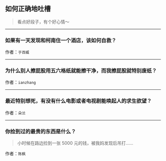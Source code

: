 ## 如何正确地吐槽

> 看点好段子，有个好心情～


 
---

### 如果有一天发现和柯南住一个酒店，该如何自救？

> 


作者：`于百威`

---

### 为什么别人擦屁股用五六格纸就能擦干净，而我擦屁股就特别废纸？

> 


作者：`ianzhang`

---

### 最近特别想死，有没有什么电影或者电视剧能唤起人的求生欲望？

> 


作者：`朵兰`

---

### 你捡到过的最贵的东西是什么？

> 小时候在路边捡到一张 5000 元的钱，被我妈发现后吊打……


作者：`陈枫`